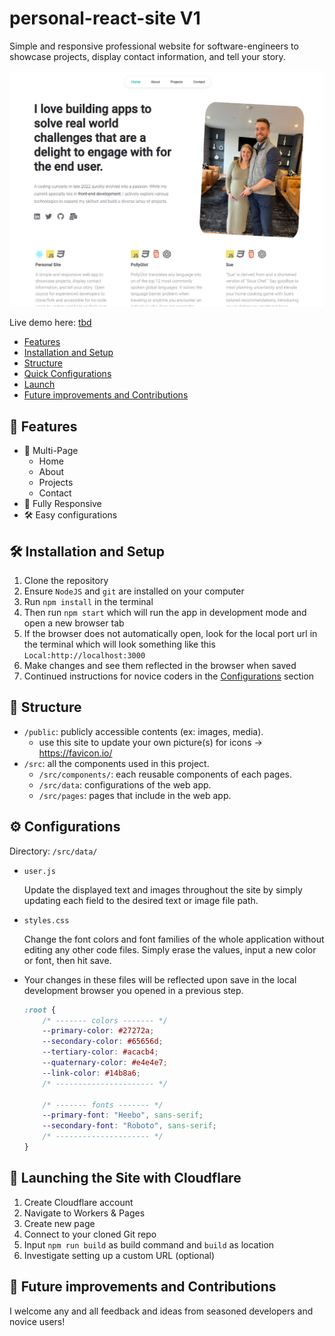 # personal-react-site V1

Simple and responsive professional website for software-engineers to showcase projects, display contact information, and tell your story.

<center>
    <img src="public\homepage-screenshot.png" alt="personal-react-site image" />
</center>

Live demo here: <a href="" target="_blank">tbd</a>
<br/>

-   [Features](#-features)
-   [Installation and Setup](#-installation-and-setup-instructions)
-   [Structure](#-folder-structure)
-   [Quick Configurations](#-configurations)
-   [Launch](#-building-the-react-app)
-   [Future improvements and Contributions](#-contribution)

## 📙 Features

-   📖 Multi-Page
    -   Home
    -   About
    -   Projects
    -   Contact
-   📱 Fully Responsive
-   🛠 Easy configurations


## 🛠 Installation and Setup

1. Clone the repository
2. Ensure `NodeJS` and `git` are installed on your computer
2. Run `npm install` in the terminal
3. Then run `npm start` which will run the app in development mode and open a new browser tab
4. If the browser does not automatically open, look for the local port url in the terminal which will look something like this `Local:http://localhost:3000`
5. Make changes and see them reflected in the browser when saved
6. Continued instructions for novice coders in the [Configurations](#-configurations) section

## 📁 Structure

-   `/public`: publicly accessible contents (ex: images, media).
    - use this site to update your own picture(s) for icons -> https://favicon.io/
-   `/src`: all the components used in this project.
    -   `/src/components/`: each reusable components of each pages.
    -   `/src/data`: configurations of the web app.
    -   `/src/pages`: pages that include in the web app.

## ⚙️ Configurations

Directory: `/src/data/`

-   `user.js`

    Update the displayed text and images throughout the site by simply updating each field to the desired text or image file path.

-   `styles.css`

    Change the font colors and font families of the whole application without editing any other code files. Simply erase the values, input a new color or font, then hit save.

-   Your changes in these files will be reflected upon save in the local development browser you opened in a previous step.

    ```css
    :root {
    	/* ------- colors ------- */
    	--primary-color: #27272a;
    	--secondary-color: #65656d;
    	--tertiary-color: #acacb4;
    	--quaternary-color: #e4e4e7;
    	--link-color: #14b8a6;
    	/* ---------------------- */

    	/* ------- fonts ------- */
    	--primary-font: "Heebo", sans-serif;
    	--secondary-font: "Roboto", sans-serif;
    	/* --------------------- */
    }
    ```

## 🚀 Launching the Site with Cloudflare

1. Create Cloudflare account
2. Navigate to Workers & Pages
3. Create new page
4. Connect to your cloned Git repo
5. Input `npm run build` as build command and `build` as location
6. Investigate setting up a custom URL (optional)

## 🌱 Future improvements and Contributions

I welcome any and all feedback and ideas from seasoned developers and novice users!